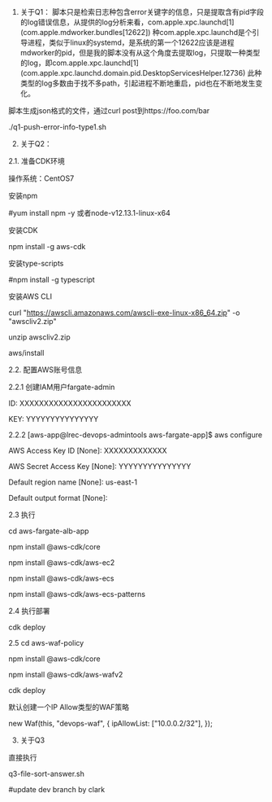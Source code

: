 1. 关于Q1：
脚本只是检索日志种包含error关键字的信息，只是提取含有pid字段的log错误信息，从提供的log分析来看，com.apple.xpc.launchd[1] (com.apple.mdworker.bundles[12622])
种com.apple.xpc.launchd是个引导进程，类似于linux的systemd，是系统的第一个12622应该是进程mdworker的pid，但是我的脚本没有从这个角度去提取log，只提取一种类型的log，即com.apple.xpc.launchd[1] (com.apple.xpc.launchd.domain.pid.DesktopServicesHelper.12736)
此种类型的log多数由于找不多path，引起进程不断地重启，pid也在不断地发生变化。

脚本生成json格式的文件，通过curl post到https://foo.com/bar

./q1-push-error-info-type1.sh

2. 关于Q2：

2.1.	准备CDK环境

操作系统：CentOS7

安装npm

#yum install npm -y 或者node-v12.13.1-linux-x64

安装CDK

npm install -g aws-cdk

安装type-scripts

#npm install -g typescript

安装AWS CLI

curl "https://awscli.amazonaws.com/awscli-exe-linux-x86_64.zip" -o "awscliv2.zip"

unzip awscliv2.zip

aws/install

2.2. 配置AWS账号信息

2.2.1 创建IAM用户fargate-admin

ID: XXXXXXXXXXXXXXXXXXXXXXX

KEY: YYYYYYYYYYYYYYY

2.2.2 [aws-app@lrec-devops-admintools aws-fargate-app]$ aws configure

AWS Access Key ID [None]: XXXXXXXXXXXXX

AWS Secret Access Key [None]:  YYYYYYYYYYYYYYY

Default region name [None]: us-east-1

Default output format [None]:

2.3 执行

cd aws-fargate-alb-app

npm install @aws-cdk/core

npm install @aws-cdk/aws-ec2

npm install @aws-cdk/aws-ecs

npm install @aws-cdk/aws-ecs-patterns

2.4 执行部署

cdk deploy

2.5 cd aws-waf-policy

npm install @aws-cdk/core

npm install @aws-cdk/aws-wafv2

cdk deploy

默认创建一个IP Allow类型的WAF策略

new Waf(this, "devops-waf", {
  ipAllowList: ["10.0.0.2/32"],
});

3. 关于Q3

直接执行

q3-file-sort-answer.sh




#update dev branch by clark
